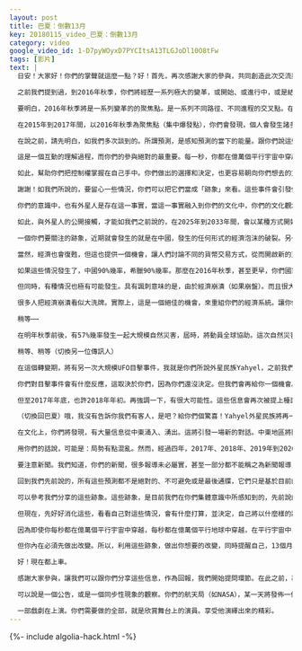 ```yaml
---
layout: post
title: 巴夏：倒數13月
key: 20180115_video_巴夏：倒數13月
category: video
google_video_id: 1-D7pyWOyxD7PYCItsA13TLGJoDl10O8tFw
tags: [影片]
text: |
  日安！大家好！你們的掌聲就這麼一點？好！首先，再次感謝大家的參與，共同創造此次交流與互動。我們這次傳訊題目為：倒數13月。

  之前我們提到過，到2016年秋季，你們將經歷一系列極大的變革，或開始、或進行中，或是結束，2016年秋季將是一個事件的聚焦點（中心點），我們之前討論過，在2015年到2017年到之間，你們將獲得相關信息，發現其他星球上存在某種生命體，而非僅僅地球上有生物。這裡不去猜測外星生物的形式，生命就是生命。這個發現可能比你預想的要早。

  要明白，2016年秋季將是一系列變革的的聚焦點。是一系列不同路徑、不同進程的交叉點。在這聚焦點，很多事物都將開始徹底改變。改變可能開始於交叉點之前，也可能這點後還繼續。有些改變看似不是從那時開始。但最終都可追溯到那時是起始點。所以，有些事情看起來很明顯，而有些看起來沒那麼明顯。

  在2015年到2017年間，以2016年秋季為聚焦點（集中爆發點），你們會發現，個人會發生諸多改變，國家社會文明也會在全球性範圍發生改變。我們將說說一些爆發前的跡象，你們可以關注一下。

  在說之前，請先明白，如我們多次談到的。所謂預測，是感知預測的當下的能量。跟你們說這些跡象與標誌，與你們討論這些情況。部分原因，是讓你們個人與集體，自己決定如何應用這些信息，不論你們是否保持這個發展勢頭，然後顯化它。或者你們積極行動起來，做些事情改變這個走向。那一些我們目前看來，非常可能發生的事情，就可能發生改變。

  這是一個互動的理解過程，而你們的參與絕對的最重要。每一秒，你都在億萬個平行宇宙中穿越。你可以指定自己想要前進的方向。以這種方式，不斷改變自己的能量。不斷致力於把自己保持在偏好的振頻上。而不假想，我們所說的大概率事件鐵定發生，事實，不是這樣的。我們只是創造機會，讓你們明白這些事件，發生的可能性有多大。我們怎麼看。爆發的能量在哪裡。引發的勢能在哪裡。以及當前你們前進路上會遇到什麼。

  如此，幫助你們把控制權掌握在自己手中。你們做出的選擇和決定，也更容易朝向你們想去的方向。清楚嗎？大家明白嗎？（觀眾：明白！）

  謝謝！如我們所說的，要留心一些情況，你們可以把它們當成「跡象」來看。這些事件會引發你們社會的極大變革。即使有些也只是剛剛開始。但他們會不斷擴大，不斷放大。其中一個就是我們剛才說的，在這個階段的某個時間點，可能比你們預期的還要早，你們會發現，在另一個星球上，也存在某種形式生命體。

  你們的意識中，也有外星人是存在這一事實，當這一事實融入到你們的文化中，你們的文化觀念也會開始改變，文化將開啟更多的發展可能性，人們也將更容易接受，外星人存在，這一觀念。這一切，有助於強化你們的能量、意識與覺察力。

  如此，與外星人的公開接觸，才能如我們之前說的，在2025年到2033年間，會以某種方式開始。這個轉變期，從2015年到2017年，以2016年秋季為聚焦點。公佈外星人存在的時間，可能比你們預期的還要早。公佈的幾率為98%，現在，你們的社會、自然、文化和經濟都出現新的發展模式，都有著朝不同方向展的勢頭。

  一個你們要關注的跡象，近期就會發生的就是在中國，發生的任何形式的經濟泡沫的破裂。另一個跡象，在希臘，發生的類似經濟泡沫的破裂。這兩個國家，尤其相繼出現經濟泡沫破裂時，可能預示著，有90%的幾率，很快其他幾個地區，會出現經濟崩潰。

  當然，經濟也會復甦，但這也提供一個機會，讓人們討論不同的貨幣交易方式，從而開啟新的貨幣交易系統的探討與對話。如此，你們便不必重複，起起伏伏的經濟發展週期，你們也會發現其他的許多種交易方式。但是否被接受採納，這點倒不重要，這是一個機會，一個空檔期，一種新的可能性，去理解與體驗經濟的增長，人民的富足，以及交易多樣化。

  如果這些情況發生了，中國90%幾率，希臘90%幾率。那麼在2016年秋季，甚至更早，你們國家，美國，將有87%幾率出現經濟結構大崩盤。這個幾率可能也只有50%，那些熟悉的人，對於這樣的趨勢都明白這是一個「毀滅性的數字」。所以，你們要花點時間，在這方面多考慮考慮。

  但同時，有種情況也極有可能發生。具有諷刺意味的是，由於經濟崩潰（如果崩盤）。而且很大可能性，即使不崩盤，這也要發生。就是你們稅收制度的完全廢除。目前，這背後已有強大的勢力在推動。有78%到87%的幾率，這事會在幾年內發生。這將讓你們經濟強勁復甦。也可能是你們防止經濟崩潰的必要之舉。

  很多人把經濟崩潰看似大洗牌。實際上，這是一個絕佳的機會，來重組你們的經濟系統。讓你們的經濟，可以更自由、更靈活地，快速增長。也讓每個老百姓，有更大的可能性，過上更富足的人生。當然，富足，不僅僅包括金錢，還有其他形式。你們也該重新定義與描述，所謂的富足了

  稍等⋯⋯

  在明年秋季前後，有57%幾率發生一起大規模自然災害，屆時，將動員全球協助。這次自然災害發生在哪裡，還不能確定。但這股能量波是現在開始的。導致這場大規模自然災害的勢頭，這股能量是現在開始湧現的。這是否將導致生態系統的崩潰，這還不能確定。但有57%的可能性，其影響極其深遠。這也會喚醒許多人，以各種方式與大自然，重新保持平衡。這再一次說明，看似壞事，也會結出好果子。

  稍等、稍等（切換另一位傳訊人）

  在這個轉變期，將有另一次大規模UFO目擊事件，我就是你們所說外星民族Yahyel，之前我們向你們展示了我們的飛船。接下來，你們將再次大規模地目擊我們的飛船UFO，再給你們一次機會，讓你們決定我們（外星人）是否真的存在。不論你們是否認可我們，不論你們是否繼續探索，這都將100%地發生。

  你們對目擊事件會有什麼反應，這取決於你們，因為你們還沒決定。但我們會再給你一個機會。看看你們對這類事件作何反應，這會讓我們明白，你們想做什麼，以及你們想怎麼跟我們接觸。還會發生一些事情，表示你們改變了。到2017年年底，你們會獲取一些我們的信息。這些信息會讓你們確信我們的存在。並且最終願意談論外星人。你所說的信息披露的第一階段，你們對這階段的來源會覺得意想不到，實在意外得很！

  但至2017年年底，也許2018年年初。再強調一下，有很大可能性。這些信息會再次被提上檯面。並作嚴肅對待、深入探討。所以，先說這麼多，我們等待你們的回應。再見！

  （切換回巴夏）哦，我沒有告訴你我們有客人，是吧？給你們個驚喜！Yahyel外星民族將再一次向你們展示他們的飛船。如他們所說的，看看你們對這次目擊事件會作何反應。

  在文化上，你們將發現，有大量信息從中東涌入、湧出。這將引發一場新的對話。中東地區將開始覺醒。外界與中東、中東與外界都將出現新的交流渠道。中東的政權體系，已經控制該地區相當相當長的時間。這些舊制度、舊傳統、舊思想也將受到輕微的衝擊。你們很多人也將通過這些交流渠道，來幫助中東地區的人民，幫助他們自由地表達自己，幫助他們，漸漸融入你們的地球村。幫助中東地區的發展，也幫助了你們地球的發展，同時，該地區，也可能存在相當的反抗勢力。暴力事件在一段時間內可能會增加。來抗擊、壓制人們自由慾望的爆發。

  用你們的話說，可能是：局勢有點混亂。然而，經過四年，2017年、2018年、2019年到2020年，從2016年秋季開始，有些問題就會被解決。再經過四年的發展，中東局勢也許最終會慢慢穩定下來。至少表面上看起來是和平的。這些跡像剛開始都很小。但如果知道怎麼看，你就會發現它們。

  要注意新聞。我們知道，你們的新聞，很多報導未必屬實，甚至一部分都不能稱之為新聞報導，但大部分還算是，而且你們可以在字裡行間讀出真實情況。

  回到我們先前說的，所有這些預測都不是絕對的、不可避免或是最後通牒，它們只是基於目前的能量，而做出來的預言。對於你所喜好的，你就參與進去，並付諸行動。最重要的是，保持在你所偏好的振頻上，如此，你不斷強化這股勢能，不斷增加事件發生的可能性。而那些你所不喜歡的。最佳的化解之道，就是保持在你所偏好的振頻上。並朝你想要前進的方向，付諸行動。

  可以參考我們分享的這些跡象。這些跡象，是目前我們在你們集體意識中所感知到的，先前說的，只是一部分。在未來的研討會中，我們將繼續做深入探討。

  但現在，先好好消化這些，看看自己對這些情況，會有什麼打算，並決定，自己將以什麼樣的狀態，去開創自己的人生。如何成為一個榜樣，向別人展示你想創造的世界。

  因為即使你每秒都在億萬個平行宇宙中穿越，每秒都在億萬個平行地球中穿越，在平行宇宙中，時刻不停地穿越。你仍然在繪製行動路線（指明方向），讓你訪問過的每個地球，都變得越來越、越來越像你理想的版本。

  但你內在必須先做出改變。所以，利用這些跡象，做出你想要的改變，同時提醒自己，13個月時間，已經開始倒計時了。所以，如果你想的話，上車吧，登上你想去的火車吧（原2012年冬至，巴夏用火車與火車站做比喻）。

  好！現在都上車。

  感謝大家參與，讓我們可以跟你們分享這些信息，作為回報，我們開始提問環節。在此之前，再透露個小消息。

  可以說是一個公告，或是一個同步性現象的觀察。你們的航天局（如NASA），某一天將發佈一個關於火星的公告。那天由於月食，月球看起來會像火星。到時注意發生的時機與同步性事件。這樣的跡象，可以幫助你們明白。同步性事件，是如何在能量上串聯在一切的。因為沒有所謂的意外。

  一部戲劇在上演。你們需要做的全部，就是欣賞舞台上的演員。享受他演繹出來的精彩。
---
```


{%- include algolia-hack.html -%}
